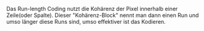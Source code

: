 Das Run-length Coding nutzt die Kohärenz der Pixel innerhalb einer Zeile(oder Spalte). Dieser "Kohärenz-Block" nennt man dann einen Run und umso länger diese Runs sind, umso effektiver ist das Kodieren.